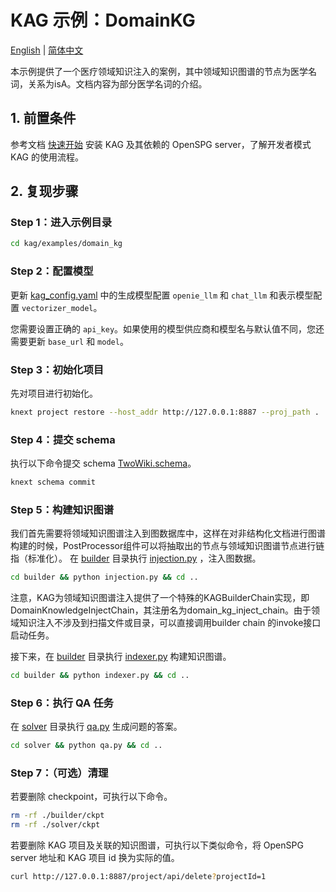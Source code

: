 # KAG 示例：DomainKG

[English](./README.md) |
[简体中文](./README_cn.md)

本示例提供了一个医疗领域知识注入的案例，其中领域知识图谱的节点为医学名词，关系为isA。文档内容为部分医学名词的介绍。


## 1. 前置条件

参考文档 [快速开始](https://openspg.yuque.com/ndx6g9/0.6/quzq24g4esal7q17) 安装 KAG 及其依赖的 OpenSPG server，了解开发者模式 KAG 的使用流程。

## 2. 复现步骤

### Step 1：进入示例目录

```bash
cd kag/examples/domain_kg
```

### Step 2：配置模型

更新 [kag_config.yaml](./kag_config.yaml) 中的生成模型配置 ``openie_llm`` 和 ``chat_llm`` 和表示模型配置 ``vectorizer_model``。

您需要设置正确的 ``api_key``。如果使用的模型供应商和模型名与默认值不同，您还需要更新 ``base_url`` 和 ``model``。

### Step 3：初始化项目

先对项目进行初始化。

```bash
knext project restore --host_addr http://127.0.0.1:8887 --proj_path .
```

### Step 4：提交 schema

执行以下命令提交 schema [TwoWiki.schema](./schema/TwoWiki.schema)。

```bash
knext schema commit
```

### Step 5：构建知识图谱


我们首先需要将领域知识图谱注入到图数据库中，这样在对非结构化文档进行图谱构建的时候，PostProcessor组件可以将抽取出的节点与领域知识图谱节点进行链指（标准化）。
在 [builder](./builder) 目录执行 [injection.py](./builder/injection.py) ，注入图数据。

```bash
cd builder && python injection.py && cd ..
```

注意，KAG为领域知识图谱注入提供了一个特殊的KAGBuilderChain实现，即DomainKnowledgeInjectChain，其注册名为domain_kg_inject_chain。由于领域知识注入不涉及到扫描文件或目录，可以直接调用builder chain 的invoke接口启动任务。

接下来，在 [builder](./builder) 目录执行 [indexer.py](./builder/indexer.py) 构建知识图谱。

```bash
cd builder && python indexer.py && cd ..
```

### Step 6：执行 QA 任务

在 [solver](./solver) 目录执行 [qa.py](./solver/qa.py) 生成问题的答案。

```bash
cd solver && python qa.py && cd ..
```

### Step 7：（可选）清理

若要删除 checkpoint，可执行以下命令。

```bash
rm -rf ./builder/ckpt
rm -rf ./solver/ckpt
```

若要删除 KAG 项目及关联的知识图谱，可执行以下类似命令，将 OpenSPG server 地址和 KAG 项目 id 换为实际的值。

```bash
curl http://127.0.0.1:8887/project/api/delete?projectId=1
```
